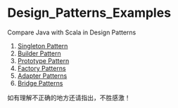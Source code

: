 # Design_Patterns_Examples
Compare Java with Scala  in Design Patterns

1. [Singleton Pattern](http://prefer-tyl.site/2017/07/09/scala-design-patterns-1-singleton/)
2. [Builder Pattern](http://prefer-tyl.site/2017/07/20/scala-design-patterns-2-builder/)
3. [Prototype Pattern](http://prefer-tyl.site/2017/07/30/scala-design-patterns-3-prototype/)
4. [Factory Patterns](http://prefer-tyl.site/2017/08/19/scala-design-patterns-4-factory/)
5. [Adapter Patterns](http://prefer-tyl.site/2017/11/20/scala-design-patterns-5-adapter/)
6. [Bridge Patterns](http://prefer-tyl.site/2017/12/20/scala-design-patterns-6-adapter/)

如有理解不正确的地方还请指出，不胜感激！
